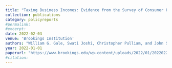 ```yaml
---
title: "Taxing Business Incomes: Evidence from the Survey of Consumer Finances"
collection: publications
category: policyreports
#permalink:
#excerpt:
date: 2022-02-03
venue: 'Brookings Institution'
authors: "William G. Gale, Swati Joshi, Christopher Pulliam, and John Sabelhaus"
year: 2022-01-01
paperurl: "https://www.brookings.edu/wp-content/uploads/2022/01/20220223_TPC_TaxingBusinessIncome_Report_Final.pdf"
#citation:
---
```

